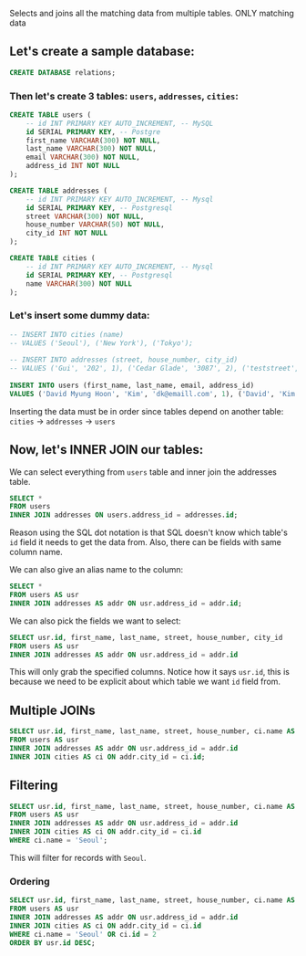 
Selects and joins all the matching data from multiple tables. ONLY matching data

## Let's create a sample database:

```sql
CREATE DATABASE relations;
```

### Then let's create 3 tables: `users`, `addresses`, `cities`:

```sql
CREATE TABLE users (
	-- id INT PRIMARY KEY AUTO_INCREMENT, -- MySQL
	id SERIAL PRIMARY KEY, -- Postgre
	first_name VARCHAR(300) NOT NULL,
	last_name VARCHAR(300) NOT NULL,
	email VARCHAR(300) NOT NULL,
	address_id INT NOT NULL
);

CREATE TABLE addresses (
	-- id INT PRIMARY KEY AUTO_INCREMENT, -- Mysql
	id SERIAL PRIMARY KEY, -- Postgresql
	street VARCHAR(300) NOT NULL,
	house_number VARCHAR(50) NOT NULL,
	city_id INT NOT NULL
);

CREATE TABLE cities (
	-- id INT PRIMARY KEY AUTO_INCREMENT, -- Mysql
	id SERIAL PRIMARY KEY, -- Postgresql
	name VARCHAR(300) NOT NULL
);
```

### Let's insert some dummy data:

```sql
-- INSERT INTO cities (name)
-- VALUES ('Seoul'), ('New York'), ('Tokyo');
  
-- INSERT INTO addresses (street, house_number, city_id)
-- VALUES ('Gui', '202', 1), ('Cedar Glade', '3087', 2), ('teststreet', '8A', 3), ('Gangnam', '123', 4);
  
INSERT INTO users (first_name, last_name, email, address_id)
VALUES ('David Myung Hoon', 'Kim', 'dk@emaill.com', 1), ('David', 'Kim', 'ny@email.com', 2), ('nakamoto', 'yoshida', 'jp@email.com', 3);
```
Inserting the data must be in order since tables depend on another table: `cities` -> `addresses` -> `users`

## Now, let's INNER JOIN our tables:

We can select everything from `users` table and inner join the addresses table.
```sql
SELECT *
FROM users
INNER JOIN addresses ON users.address_id = addresses.id;
```
Reason using the SQL dot notation is that SQL doesn't know which table's `id` field it needs to get the data from. Also, there can be fields with same column name.

We can also give an alias name to the column:
```sql
SELECT *
FROM users AS usr
INNER JOIN addresses AS addr ON usr.address_id = addr.id;
```

We can also pick the fields we want to select:
```sql
SELECT usr.id, first_name, last_name, street, house_number, city_id
FROM users AS usr
INNER JOIN addresses AS addr ON usr.address_id = addr.id
```
This will only grab the specified columns. Notice how it says `usr.id`, this is because we need to be explicit about which table we want `id` field from.

## Multiple JOINs

```sql
SELECT usr.id, first_name, last_name, street, house_number, ci.name AS city_name
FROM users AS usr
INNER JOIN addresses AS addr ON usr.address_id = addr.id
INNER JOIN cities AS ci ON addr.city_id = ci.id;
```

## Filtering

```sql
SELECT usr.id, first_name, last_name, street, house_number, ci.name AS city_name
FROM users AS usr
INNER JOIN addresses AS addr ON usr.address_id = addr.id
INNER JOIN cities AS ci ON addr.city_id = ci.id
WHERE ci.name = 'Seoul';
```
This will filter for records with `Seoul`.

### Ordering

```sql
SELECT usr.id, first_name, last_name, street, house_number, ci.name AS city_name
FROM users AS usr
INNER JOIN addresses AS addr ON usr.address_id = addr.id
INNER JOIN cities AS ci ON addr.city_id = ci.id
WHERE ci.name = 'Seoul' OR ci.id = 2
ORDER BY usr.id DESC;
```

